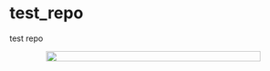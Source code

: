 # test_repo
test repo
<p align="center"><img src="/tex/d8be19628fde7278115690c15d330e37.svg?invert_in_darkmode&sanitize=true" align=middle width=376.5791337pt height=18.312383099999998pt/></p>
